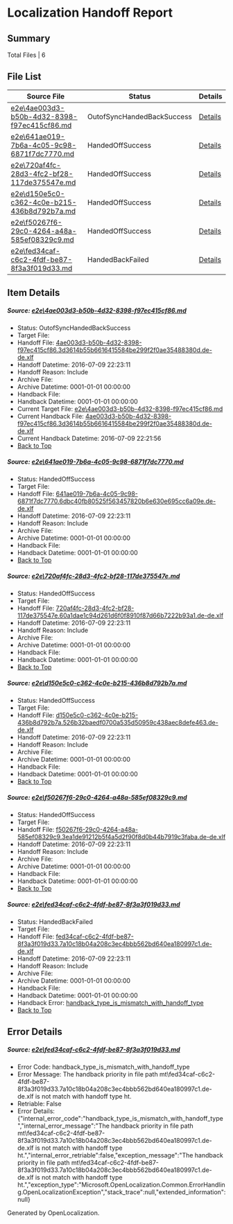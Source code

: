 # <a name='report-top'></a> Localization Handoff Report

## Summary
 Total Files | 6

## File List
 Source File | Status | Details 
 ----------- | ------ | ------- 
 [e2e\4ae003d3-b50b-4d32-8398-f97ec415cf86.md](https://github.com/OpenLocalizationTestOrg/oltest/blob/a467a53491125c56abf9dbd6b403153943b66592/e2e/4ae003d3-b50b-4d32-8398-f97ec415cf86.md) | OutofSyncHandedBackSuccess | [Details](#b46cc738f0df80b118dba12d0436aa58185069f13)
 [e2e\641ae019-7b6a-4c05-9c98-6871f7dc7770.md](https://github.com/OpenLocalizationTestOrg/oltest/blob/4c306e1fe4c97cabf2fc2e28c2fddd9ce6208f9f/e2e/641ae019-7b6a-4c05-9c98-6871f7dc7770.md) | HandedOffSuccess | [Details](#adfcb39634cc55efed4d12a7a027e8063448abe44)
 [e2e\720af4fc-28d3-4fc2-bf28-117de375547e.md](https://github.com/OpenLocalizationTestOrg/oltest/blob/8cb40e15cd8dd0e787dd37875d31a6ef8011cd94/e2e/720af4fc-28d3-4fc2-bf28-117de375547e.md) | HandedOffSuccess | [Details](#445e32816f3a846180bf82897e9520224a1a56b16)
 [e2e\d150e5c0-c362-4c0e-b215-436b8d792b7a.md](https://github.com/OpenLocalizationTestOrg/oltest/blob/1cfc1c0ce7695b277e6738d1204ecc57e01504cf/e2e/d150e5c0-c362-4c0e-b215-436b8d792b7a.md) | HandedOffSuccess | [Details](#eb7d7b784d3fdbe88fc68b729f22ca0dea69f88410)
 [e2e\f50267f6-29c0-4264-a48a-585ef08329c9.md](https://github.com/OpenLocalizationTestOrg/oltest/blob/9c4376a860a423eb99963226d47addc61692e6c6/e2e/f50267f6-29c0-4264-a48a-585ef08329c9.md) | HandedOffSuccess | [Details](#7984dd99fb89d16d00bc433d84600ed180d41e2a11)
 [e2e\fed34caf-c6c2-4fdf-be87-8f3a3f019d33.md](https://github.com/OpenLocalizationTestOrg/oltest/blob/8742b71631549698cdb92670a25911ffbbac9642/e2e/fed34caf-c6c2-4fdf-be87-8f3a3f019d33.md) | HandedBackFailed | [Details](#fd79e27ff56ae7d162603d75d1660f839d772cd013)

## Item Details
##### <a name='b46cc738f0df80b118dba12d0436aa58185069f13'></a> Source: [e2e\4ae003d3-b50b-4d32-8398-f97ec415cf86.md](https://github.com/OpenLocalizationTestOrg/oltest/blob/a467a53491125c56abf9dbd6b403153943b66592/e2e/4ae003d3-b50b-4d32-8398-f97ec415cf86.md)
* Status: OutofSyncHandedBackSuccess
* Target File: 
* Handoff File: [4ae003d3-b50b-4d32-8398-f97ec415cf86.3d3614b55b6616415584be299f2f0ae35488380d.de-de.xlf](https://github.com/OpenLocalizationTestOrg/olhandoff-e2e/blob/d43d2cce6cb72607c0e0931d5aa5e30d8d645366/ol-handoff/OpenLocalizationTestOrg/oltest-dede-fly/ci/ht/4ae003d3-b50b-4d32-8398-f97ec415cf86.3d3614b55b6616415584be299f2f0ae35488380d.de-de.xlf)
* Handoff Datetime: 2016-07-09 22:23:11
* Handoff Reason: Include
* Archive File: 
* Archive Datetime: 0001-01-01 00:00:00
* Handback File: 
* Handback Datetime: 0001-01-01 00:00:00
* Current Target File: [e2e\4ae003d3-b50b-4d32-8398-f97ec415cf86.md](https://github.com/OpenLocalizationTestOrg/oltest-dede-fly/blob/d6fc4ec1e160472c4506f495188043ba11f7c86e/e2e/4ae003d3-b50b-4d32-8398-f97ec415cf86.md)
* Current Handback File: [4ae003d3-b50b-4d32-8398-f97ec415cf86.3d3614b55b6616415584be299f2f0ae35488380d.de-de.xlf](https://github.com/OpenLocalizationTestOrg/olhandback-e2e/blob/4694a2fd2c387e1c55c1fb2742358b64b7813975/ol-handback/OpenLocalizationTestOrg/oltest-dede-fly/ci/4ae003d3-b50b-4d32-8398-f97ec415cf86.3d3614b55b6616415584be299f2f0ae35488380d.de-de.xlf)
* Current Handback Datetime: 2016-07-09 22:21:56
* [Back to Top](#report-top)

##### <a name='adfcb39634cc55efed4d12a7a027e8063448abe44'></a> Source: [e2e\641ae019-7b6a-4c05-9c98-6871f7dc7770.md](https://github.com/OpenLocalizationTestOrg/oltest/blob/4c306e1fe4c97cabf2fc2e28c2fddd9ce6208f9f/e2e/641ae019-7b6a-4c05-9c98-6871f7dc7770.md)
* Status: HandedOffSuccess
* Target File: 
* Handoff File: [641ae019-7b6a-4c05-9c98-6871f7dc7770.6dbc40fb80525f563457820b6e630e695cc6a09e.de-de.xlf](https://github.com/OpenLocalizationTestOrg/olhandoff-e2e/blob/d43d2cce6cb72607c0e0931d5aa5e30d8d645366/ol-handoff/OpenLocalizationTestOrg/oltest-dede-fly/ci/ht/641ae019-7b6a-4c05-9c98-6871f7dc7770.6dbc40fb80525f563457820b6e630e695cc6a09e.de-de.xlf)
* Handoff Datetime: 2016-07-09 22:23:11
* Handoff Reason: Include
* Archive File: 
* Archive Datetime: 0001-01-01 00:00:00
* Handback File: 
* Handback Datetime: 0001-01-01 00:00:00
* [Back to Top](#report-top)

##### <a name='445e32816f3a846180bf82897e9520224a1a56b16'></a> Source: [e2e\720af4fc-28d3-4fc2-bf28-117de375547e.md](https://github.com/OpenLocalizationTestOrg/oltest/blob/8cb40e15cd8dd0e787dd37875d31a6ef8011cd94/e2e/720af4fc-28d3-4fc2-bf28-117de375547e.md)
* Status: HandedOffSuccess
* Target File: 
* Handoff File: [720af4fc-28d3-4fc2-bf28-117de375547e.60a1dae1c94d261d6f0f8910f87d66b7222b93a1.de-de.xlf](https://github.com/OpenLocalizationTestOrg/olhandoff-e2e/blob/d43d2cce6cb72607c0e0931d5aa5e30d8d645366/ol-handoff/OpenLocalizationTestOrg/oltest-dede-fly/ci/ht/720af4fc-28d3-4fc2-bf28-117de375547e.60a1dae1c94d261d6f0f8910f87d66b7222b93a1.de-de.xlf)
* Handoff Datetime: 2016-07-09 22:23:11
* Handoff Reason: Include
* Archive File: 
* Archive Datetime: 0001-01-01 00:00:00
* Handback File: 
* Handback Datetime: 0001-01-01 00:00:00
* [Back to Top](#report-top)

##### <a name='eb7d7b784d3fdbe88fc68b729f22ca0dea69f88410'></a> Source: [e2e\d150e5c0-c362-4c0e-b215-436b8d792b7a.md](https://github.com/OpenLocalizationTestOrg/oltest/blob/1cfc1c0ce7695b277e6738d1204ecc57e01504cf/e2e/d150e5c0-c362-4c0e-b215-436b8d792b7a.md)
* Status: HandedOffSuccess
* Target File: 
* Handoff File: [d150e5c0-c362-4c0e-b215-436b8d792b7a.526b32baedf0700a535d50959c438aec8defe463.de-de.xlf](https://github.com/OpenLocalizationTestOrg/olhandoff-e2e/blob/d43d2cce6cb72607c0e0931d5aa5e30d8d645366/ol-handoff/OpenLocalizationTestOrg/oltest-dede-fly/ci/ht/d150e5c0-c362-4c0e-b215-436b8d792b7a.526b32baedf0700a535d50959c438aec8defe463.de-de.xlf)
* Handoff Datetime: 2016-07-09 22:23:11
* Handoff Reason: Include
* Archive File: 
* Archive Datetime: 0001-01-01 00:00:00
* Handback File: 
* Handback Datetime: 0001-01-01 00:00:00
* [Back to Top](#report-top)

##### <a name='7984dd99fb89d16d00bc433d84600ed180d41e2a11'></a> Source: [e2e\f50267f6-29c0-4264-a48a-585ef08329c9.md](https://github.com/OpenLocalizationTestOrg/oltest/blob/9c4376a860a423eb99963226d47addc61692e6c6/e2e/f50267f6-29c0-4264-a48a-585ef08329c9.md)
* Status: HandedOffSuccess
* Target File: 
* Handoff File: [f50267f6-29c0-4264-a48a-585ef08329c9.3ea1de91212b5f4a5d2f90f8d0b44b7919c3faba.de-de.xlf](https://github.com/OpenLocalizationTestOrg/olhandoff-e2e/blob/d43d2cce6cb72607c0e0931d5aa5e30d8d645366/ol-handoff/OpenLocalizationTestOrg/oltest-dede-fly/ci/ht/f50267f6-29c0-4264-a48a-585ef08329c9.3ea1de91212b5f4a5d2f90f8d0b44b7919c3faba.de-de.xlf)
* Handoff Datetime: 2016-07-09 22:23:11
* Handoff Reason: Include
* Archive File: 
* Archive Datetime: 0001-01-01 00:00:00
* Handback File: 
* Handback Datetime: 0001-01-01 00:00:00
* [Back to Top](#report-top)

##### <a name='fd79e27ff56ae7d162603d75d1660f839d772cd013'></a> Source: [e2e\fed34caf-c6c2-4fdf-be87-8f3a3f019d33.md](https://github.com/OpenLocalizationTestOrg/oltest/blob/8742b71631549698cdb92670a25911ffbbac9642/e2e/fed34caf-c6c2-4fdf-be87-8f3a3f019d33.md)
* Status: HandedBackFailed
* Target File: 
* Handoff File: [fed34caf-c6c2-4fdf-be87-8f3a3f019d33.7a10c18b04a208c3ec4bbb562bd640ea180997c1.de-de.xlf](https://github.com/OpenLocalizationTestOrg/olhandoff-e2e/blob/d43d2cce6cb72607c0e0931d5aa5e30d8d645366/ol-handoff/OpenLocalizationTestOrg/oltest-dede-fly/ci/ht/fed34caf-c6c2-4fdf-be87-8f3a3f019d33.7a10c18b04a208c3ec4bbb562bd640ea180997c1.de-de.xlf)
* Handoff Datetime: 2016-07-09 22:23:11
* Handoff Reason: Include
* Archive File: 
* Archive Datetime: 0001-01-01 00:00:00
* Handback File: 
* Handback Datetime: 0001-01-01 00:00:00
* Handback Error: [handback_type_is_mismatch_with_handoff_type](#fd79e27ff56ae7d162603d75d1660f839d772cd013handback_type_is_mismatch_with_handoff_type)
* [Back to Top](#report-top)


## Error Details
##### <a name='fd79e27ff56ae7d162603d75d1660f839d772cd013handback_type_is_mismatch_with_handoff_type'></a> Source: [e2e\fed34caf-c6c2-4fdf-be87-8f3a3f019d33.md](#fd79e27ff56ae7d162603d75d1660f839d772cd013)
* Error Code: handback_type_is_mismatch_with_handoff_type
* Error Message: The handback priority in file path mt\fed34caf-c6c2-4fdf-be87-8f3a3f019d33.7a10c18b04a208c3ec4bbb562bd640ea180997c1.de-de.xlf is not match with handoff type ht.
* Retriable: False
* Error Details: {"internal_error_code":"handback_type_is_mismatch_with_handoff_type","internal_error_message":"The handback priority in file path mt\\fed34caf-c6c2-4fdf-be87-8f3a3f019d33.7a10c18b04a208c3ec4bbb562bd640ea180997c1.de-de.xlf is not match with handoff type ht.","internal_error_retriable":false,"exception_message":"The handback priority in file path mt\\fed34caf-c6c2-4fdf-be87-8f3a3f019d33.7a10c18b04a208c3ec4bbb562bd640ea180997c1.de-de.xlf is not match with handoff type ht.","exception_type":"Microsoft.OpenLocalization.Common.ErrorHandling.OpenLocalizationException","stack_trace":null,"extended_information":null}


Generated by OpenLocalization.
